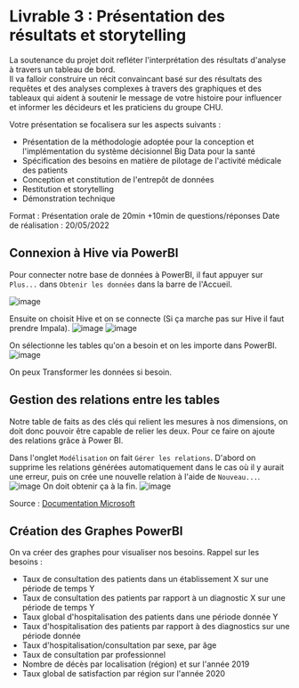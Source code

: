 # Livrable 3 : Présentation des résultats et storytelling

La soutenance du projet doit refléter l'interprétation des résultats d'analyse à travers un tableau de bord.  
Il va falloir construire un récit convaincant basé sur des résultats des requêtes et des analyses complexes à travers des graphiques et des tableaux qui aident à soutenir le message de votre histoire pour influencer et informer les décideurs et les praticiens du groupe CHU.

Votre présentation se focalisera sur les aspects suivants :

- Présentation de la méthodologie adoptée pour la conception et l'implémentation du système décisionnel Big Data pour la santé
- Spécification des besoins en matière de pilotage de l'activité médicale des patients
- Conception et constitution de l'entrepôt de données
- Restitution et storytelling
- Démonstration technique

Format : Présentation orale de 20min +10min de questions/réponses Date de réalisation : 20/05/2022


## Connexion à Hive via PowerBI
Pour connecter notre base de données à PowerBI, il faut appuyer sur `Plus...` dans `Obtenir les données` dans la barre de l'Accueil. 

![image](https://user-images.githubusercontent.com/56393986/169240436-a1f12f83-ed0b-41a9-b8a7-7951f2f19130.png)

Ensuite on choisit Hive et on se connecte (Si ça marche pas sur Hive il faut prendre Impala).
![image](https://user-images.githubusercontent.com/56393986/169240915-f72a321d-1b88-49ac-8ed1-9f4f17a0916d.png)
![image](https://user-images.githubusercontent.com/56393986/169242027-3e553d14-a4c8-47e3-a99c-98658e82bcfe.png)

On sélectionne les tables qu'on a besoin et on les importe dans PowerBI. 
![image](https://user-images.githubusercontent.com/56393986/169242424-0fb77562-3d50-462b-b952-771cbc595145.png)

On peux Transformer les données si besoin. 

## Gestion des relations entre les tables
Notre table de faits as des clés qui relient les mesures à nos dimensions, on doit donc pouvoir être capable de relier les deux. Pour ce faire on ajoute des relations grâce à Power BI.

Dans l'onglet `Modélisation` on fait `Gérer les relations`. D'abord on supprime les relations générées automatiquement dans le cas où il y aurait une erreur, puis on crée une nouvelle relation à l'aide de `Nouveau...`.
![image](https://user-images.githubusercontent.com/56393986/169246569-fc0df0dd-1234-4332-b409-1159da4ffdaa.png)
On doit obtenir ça à la fin. 
![image](https://user-images.githubusercontent.com/56393986/169247064-3b4aa6e2-9752-454e-92e4-b4eaa351a2db.png)

Source : [ Documentation Microsoft ](https://docs.microsoft.com/fr-fr/power-bi/transform-model/desktop-create-and-manage-relationships)

## Création des Graphes PowerBI

On va créer des graphes pour visualiser nos besoins. 
Rappel sur les besoins :
- Taux de consultation des patients dans un établissement X sur une période de temps Y
- Taux de consultation des patients par rapport à un diagnostic X sur une période de temps Y
- Taux global d'hospitalisation des patients dans une période donnée Y
- Taux d'hospitalisation des patients par rapport à des diagnostics sur une période donnée
- Taux d'hospitalisation/consultation par sexe, par âge
- Taux de consultation par professionnel
- Nombre de décès par localisation (région) et sur l'année 2019
- Taux global de satisfaction par région sur l'année 2020
